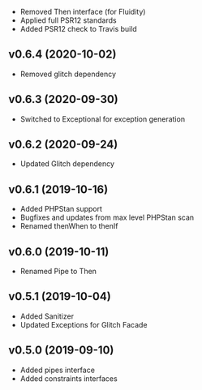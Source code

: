 * Removed Then interface (for Fluidity)
* Applied full PSR12 standards
* Added PSR12 check to Travis build

## v0.6.4 (2020-10-02)
* Removed glitch dependency

## v0.6.3 (2020-09-30)
* Switched to Exceptional for exception generation

## v0.6.2 (2020-09-24)
* Updated Glitch dependency

## v0.6.1 (2019-10-16)
* Added PHPStan support
* Bugfixes and updates from max level PHPStan scan
* Renamed thenWhen to thenIf

## v0.6.0 (2019-10-11)
* Renamed Pipe to Then

## v0.5.1 (2019-10-04)
* Added Sanitizer
* Updated Exceptions for Glitch Facade

## v0.5.0 (2019-09-10)
* Added pipes interface
* Added constraints interfaces

